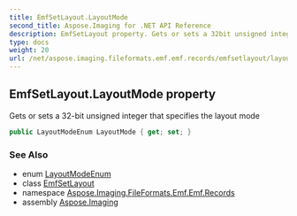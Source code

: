 ```yaml
---
title: EmfSetLayout.LayoutMode
second_title: Aspose.Imaging for .NET API Reference
description: EmfSetLayout property. Gets or sets a 32bit unsigned integer that specifies the layout mode
type: docs
weight: 20
url: /net/aspose.imaging.fileformats.emf.emf.records/emfsetlayout/layoutmode/
---
```

## EmfSetLayout.LayoutMode property

Gets or sets a 32-bit unsigned integer that specifies the layout mode

```csharp
public LayoutModeEnum LayoutMode { get; set; }
```

### See Also

* enum [LayoutModeEnum](../../emfsetlayout.layoutmodeenum/)
* class [EmfSetLayout](../)
* namespace [Aspose.Imaging.FileFormats.Emf.Emf.Records](../../emfsetlayout/)
* assembly [Aspose.Imaging](../../../)


